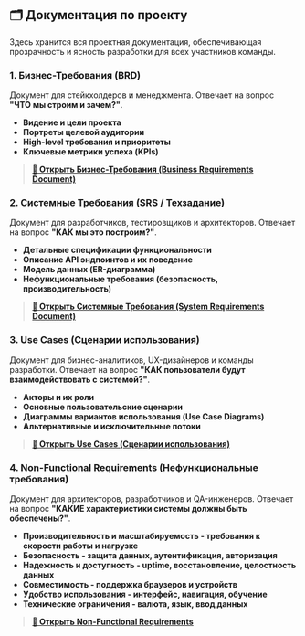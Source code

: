## 🗂 Документация по проекту

Здесь хранится вся проектная документация, обеспечивающая прозрачность и ясность разработки для всех участников команды.

### 1. Бизнес-Требования (BRD)
Документ для стейкхолдеров и менеджмента. Отвечает на вопрос **"ЧТО мы строим и зачем?"**.
*   **Видение и цели проекта**
*   **Портреты целевой аудитории**
*   **High-level требования и приоритеты**
*   **Ключевые метрики успеха (KPIs)**

> **[📖 Открыть Бизнес-Требования (Business Requirements Document)](./BusinessRequirements.md)**

### 2. Системные Требования (SRS / Техзадание)
Документ для разработчиков, тестировщиков и архитекторов. Отвечает на вопрос **"КАК мы это построим?"**.
*   **Детальные спецификации функциональности**
*   **Описание API эндпоинтов и их поведение**
*   **Модель данных (ER-диаграмма)**
*   **Нефункциональные требования (безопасность, производительность)**

> **[📖 Открыть Системные Требования (System Requirements Document)](./SystemRequirements.md)**

### 3. Use Cases (Сценарии использования)
Документ для бизнес-аналитиков, UX-дизайнеров и команды разработки. Отвечает на вопрос **"КАК пользователи будут взаимодействовать с системой?"**.
*   **Акторы и их роли**
*   **Основные пользовательские сценарии**
*   **Диаграммы вариантов использования (Use Case Diagrams)**
*   **Альтернативные и исключительные потоки**

> **[📖 Открыть Use Cases (Сценарии использования)](./UseCases.md)**

### 4. Non-Functional Requirements (Нефункциональные требования)
Документ для архитекторов, разработчиков и QA-инженеров. Отвечает на вопрос **"КАКИЕ характеристики системы должны быть обеспечены?"**.
*   **Производительность и масштабируемость - требования к скорости работы и нагрузке**
*   **Безопасность - защита данных, аутентификация, авторизация**
*   **Надежность и доступность - uptime, восстановление, целостность данных**
*   **Совместимость - поддержка браузеров и устройств**
*   **Удобство использования - интерфейс, навигация, обучение**
*   **Технические ограничения - валюта, язык, ввод данных**

> **[📖 Открыть Non-Functional Requirements](./NonFunctionalRequirements.md)**
